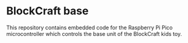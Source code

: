 # BlockCraft base

This repository contains embedded code for the Raspberry Pi Pico microcontroller which controls the base unit of the BlockCraft kids toy.